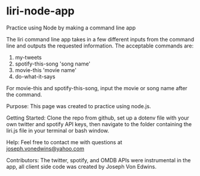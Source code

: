 # liri-node-app
Practice using Node by making a command line app

The liri command line app takes in a few different inputs from the command line and outputs 
the requested information. The acceptable commands are:
1. my-tweets
2. spotify-this-song 'song name'
3. movie-this 'movie name'
4. do-what-it-says

For movie-this and spotify-this-song, input the movie or song name after the command. 

Purpose: This page was created to practice using node.js.

Getting Started: Clone the repo from github, set up a dotenv file with your own twitter and spotify API keys, then navigate to the folder containing the liri.js file in your terminal or bash window.

Help: Feel free to contact me with questions at joseph.vonedwins@yahoo.com

Contributors: The twitter, spotify, and OMDB APIs were instrumental in the app, all client side code was created by Joseph Von Edwins.
